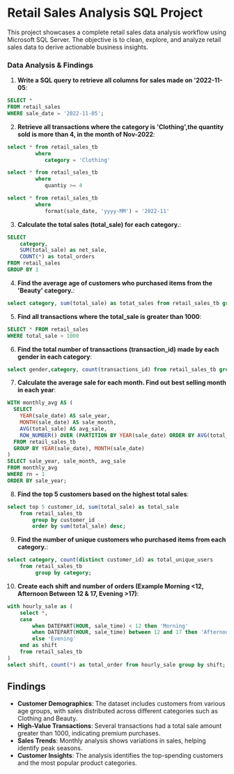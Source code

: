 # Retail Sales Analysis SQL Project


This project showcases a complete retail sales data analysis workflow using Microsoft SQL Server. The objective is to clean, explore, and analyze retail sales data to derive actionable business insights.


### Data Analysis & Findings

1. **Write a SQL query to retrieve all columns for sales made on '2022-11-05**:
```sql
SELECT *
FROM retail_sales
WHERE sale_date = '2022-11-05';
```

2. **Retrieve all transactions where the category is 'Clothing',the quantity sold is more than 4, in the month of Nov-2022**:
```sql
select * from retail_sales_tb
	     where 
			category = 'Clothing'

select * from retail_sales_tb
	     where 
			quantiy >= 4

select * from retail_sales_tb
	     where 
			format(sale_date, 'yyyy-MM') = '2022-11'
```

3. **Calculate the total sales (total_sale) for each category.**:
```sql
SELECT 
    category,
    SUM(total_sale) as net_sale,
    COUNT(*) as total_orders
FROM retail_sales
GROUP BY 1
```

4. **Find the average age of customers who purchased items from the 'Beauty' category.**:
```sql
select category, sum(total_sale) as totat_sales from retail_sales_tb group by category;
```

5. **Find all transactions where the total_sale is greater than 1000**:
```sql
SELECT * FROM retail_sales
WHERE total_sale > 1000
```

6. **Find the total number of transactions (transaction_id) made by each gender in each category**:
```sql
select gender,category, count(transactions_id) from retail_sales_tb group by gender,category;
```

7. **Calculate the average sale for each month. Find out best selling month in each year**:
```sql
WITH monthly_avg AS (
  SELECT 
    YEAR(sale_date) AS sale_year,
    MONTH(sale_date) AS sale_month,
    AVG(total_sale) AS avg_sale,
    ROW_NUMBER() OVER (PARTITION BY YEAR(sale_date) ORDER BY AVG(total_sale) DESC) AS rn
  FROM retail_sales_tb
  GROUP BY YEAR(sale_date), MONTH(sale_date)
)
SELECT sale_year, sale_month, avg_sale
FROM monthly_avg
WHERE rn = 1
ORDER BY sale_year;
```

8. **Find the top 5 customers based on the highest total sales**:
```sql
select top 5 customer_id, sum(total_sale) as total_sale 
	from retail_sales_tb 
		group by customer_id 
		order by sum(total_sale) desc;
```

9. **Find the number of unique customers who purchased items from each category.**:
```sql
select category, count(distinct customer_id) as total_unique_users 
	from retail_sales_tb 
		 group by category;
```

10. **Create each shift and number of orders (Example Morning <12, Afternoon Between 12 & 17, Evening >17)**:
```sql
with hourly_sale as (
	select *,
	case
		when DATEPART(HOUR, sale_time) < 12 then 'Morning'
		when DATEPART(HOUR, sale_time) between 12 and 17 then 'Afternoon'
		else 'Evening'
	end as shift
	from retail_sales_tb
)
select shift, count(*) as total_order from hourly_sale group by shift;

```

## Findings

- **Customer Demographics**: The dataset includes customers from various age groups, with sales distributed across different categories such as Clothing and Beauty.
- **High-Value Transactions**: Several transactions had a total sale amount greater than 1000, indicating premium purchases.
- **Sales Trends**: Monthly analysis shows variations in sales, helping identify peak seasons.
- **Customer Insights**: The analysis identifies the top-spending customers and the most popular product categories.




